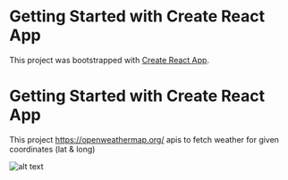 # Getting Started with Create React App

This project was bootstrapped with [Create React App](https://github.com/facebook/create-react-app).

# Getting Started with Create React App

This project https://openweathermap.org/ apis to fetch weather for given coordinates (lat & long)

![alt text](https://docs.google.com/drawings/d/1Flt0r3cco8nuRllpaxcGdMoo6OMi1KHMTAcKtJIFGoY/edit?usp=sharing)
